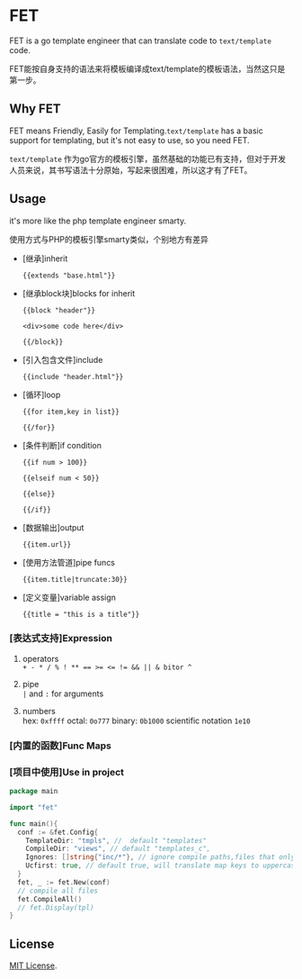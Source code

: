 # FET
FET is a go template engineer that can translate code to `text/template` code.

FET能按自身支持的语法来将模板编译成text/template的模板语法，当然这只是第一步。

## Why FET
FET means Friendly, Easily for Templating.`text/template` has a basic support for templating, but it's not easy to use, so you need FET.

`text/template` 作为go官方的模板引擎，虽然基础的功能已有支持，但对于开发人员来说，其书写语法十分原始，写起来很困难，所以这才有了FET。


## Usage

it's more like the php template engineer smarty.

使用方式与PHP的模板引擎smarty类似，个别地方有差异

- [继承]inherit

  `{{extends "base.html"}}`

- [继承block块]blocks for inherit
  
  `{{block "header"}}`

    `<div>some code here</div>`
  
  `{{/block}}`

- [引入包含文件]include

  `{{include "header.html"}}`

- [循环]loop
  
  `{{for item,key in list}}`

  `{{/for}}`

- [条件判断]if condition
  
  `{{if num > 100}}`
  
  `{{elseif num < 50}}`
  
  `{{else}}`
  
  `{{/if}}`

- [数据输出]output
  
  `{{item.url}}`

- [使用方法管道]pipe funcs

  `{{item.title|truncate:30}}`

- [定义变量]variable assign
  
  `{{title = "this is a title"}}`

### [表达式支持]Expression
  
1. operators  
`+ - * / % ! ** == >= <= != && || & bitor ^`

2. pipe   
  `|` and `:` for arguments

3. numbers  
  hex: `0xffff` octal: `0o777` binary: `0b1000` scientific notation `1e10`

### [内置的函数]Func Maps

### [项目中使用]Use in project
```go
package main

import "fet"

func main(){
  conf := &fet.Config{
    TemplateDir: "tmpls", //  default "templates"
    CompileDir: "views", // default "templates_c",
    Ignores: []string{"inc/*"}, // ignore compile paths,files that only will include.use filepath.Match
    Ucfirst: true, // default true, will translate map keys to uppercase.
  }
  fet, _ := fet.New(conf)
  // compile all files
  fet.CompileAll()
  // fet.Display(tpl)
}
```


## License

[MIT License](./LICENSE).
